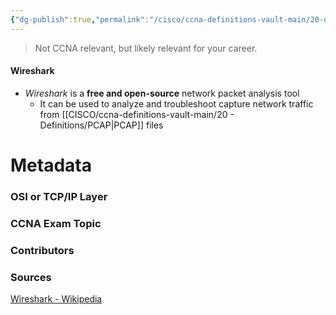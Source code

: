 ```yaml
---
{"dg-publish":true,"permalink":"/cisco/ccna-definitions-vault-main/20-definitions/wireshark/","tags":["defs_ccna"]}
---
```


>Not CCNA relevant, but likely relevant for your career.
#### Wireshark
- *Wireshark* is a **free and open-source** network packet analysis tool
	- It can be used to analyze and troubleshoot capture network traffic from [[CISCO/ccna-definitions-vault-main/20 - Definitions/PCAP\|PCAP]] files







# Metadata
### OSI or TCP/IP Layer

### CCNA Exam Topic

### Contributors

### Sources
[Wireshark - Wikipedia](https://en.wikipedia.org/wiki/Wireshark)
